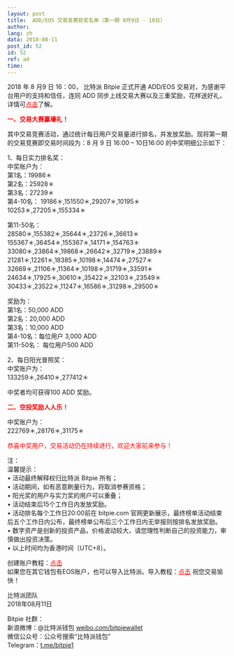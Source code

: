```yaml
---
layout: post
title:  ADD/EOS 交易竞赛获奖名单（第一期 8月9日 - 10日）
author: 
lang: zh
data: 2018-08-11
post_id: 52
id: 52
ref: ad
time: 
---
```


2018 年 8 月9 日 16：00， 比特派 Bitpie 正式开通 ADD/EOS 交易对，为感谢平台用户的支持和信任，连同 ADD 同步上线交易大赛以及三重奖励，花样送好礼，详情可<a href="https://bitpie.com/2018-08-06/addeos-trading-competition-note" target="_blank" style="color:red">点击</a>了解。

<strong style="color:red">一、交易大赛赢壕礼！</strong>

其中交易竞赛活动，通过统计每日用户交易量进行排名，并发放奖励。现将第一期的交易竞赛即交易时间段为：8 月 9 日 16:00 – 10日16:00 的中奖明细公示如下：

1、每日实力排名奖：<br/>
中奖账户为：<br/>
第1名：19986＊ <br/>
第2名：25928＊ <br/> 
第3名：27239＊ <br/>
第4-10名：
19186＊,151550＊,29207＊,10195＊<br/>
10253＊,27205＊,155334＊

第11-50名：<br/>
28580＊,155382＊,35644＊,23726＊,36613＊<br/>
155367＊,36454＊,155367＊,14171＊,154763＊<br/>
33080＊,23864＊,19868＊,26642＊,32719＊,23889＊<br/>
21281＊,12261＊,18385＊,10198＊,14474＊,27527＊<br/>
32669＊,21106＊,11364＊,10198＊,31719＊,33591＊<br/>
24634＊,17925＊,30610＊,35422＊,32103＊,23549＊<br/>
30433＊,23522＊,11247＊,16586＊,31298＊,29500＊<br/>

奖励为：<br/>
第1名：50,000 ADD<br/>
第2名：20,000 ADD<br/>
第3名：10,000 ADD<br/>
第4-10名：每位用户 3,000 ADD<br/>
第11-50名： 每位用户500 ADD<br/>


2、每日阳光普照奖：<br/>
中奖账户为：<br/>
133259＊,26410＊,277412＊ 

中奖者均可获得100 ADD 奖励。

<strong style="color:red">二、空投奖励人人乐！</strong>

中奖账户为：<br/>
222769＊,28176＊,31175＊



<span style="color:red">恭喜中奖用户，交易活动仍在持续进行，欢迎大家前来参与！</span>

注：<br/>
温馨提示：<br/>
• 活动最终解释权归比特派 Bitpie 所有；<br/>
• 活动期间，如有恶意刷量行为，将取消参赛资格；<br/>
• 阳光奖的用户与实力奖的用户可以重叠；<br/>
• 活动结束后15个工作日内发放奖励。<br/>
• 活动排名每个工作日20:00前在 bitpie.com 官网更新展示，最终榜单活动结束后五个工作日内公布，最终榜单公布后三个工作日内无举报则按排名发放奖励。<br/>
• 数字资产是创新的投资产品，价格波动较大，请您理性判断自己的投资能力，审慎做出投资决策。<br/>
• 以上时间均为香港时间（UTC+8）。


创建账户教程：<a href="http://docs.bitpie.com/zh_CN/latest/eosaccount/index.html" target="_blank" style="color:red">点击</a><br/>
如果您在其它钱包有EOS账户，也可以导入比特派。导入教程：<a href="http://docs.bitpie.com/zh_CN/latest/privateKeyImport/index.html" target="_blank" style="color:red">点击</a>
祝您交易愉快！


比特派团队<br/>
2018年08月11日

Bitpie 社群：<br/>
新浪微博：@比特派钱包 <a href="https://weibo.com/bitpiewallet" target="_blank">weibo.com/bitpiewallet</a><br/>
微信公众号：公众号搜索“比特派钱包”<br/>
Telegram：<a href="https://t.me/bitpie1" target="_blank">t.me/bitpie1</a>

